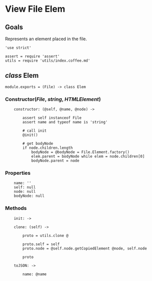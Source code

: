View File Elem
==============

Goals
-----

Represents an element placed in the file.

	'use strict'

	assert = require 'assert'
	utils = require 'utils/index.coffee.md'

*class* Elem
------------

	module.exports = (File) -> class Elem

### Constructor(*File*, *string*, *HTMLElement*)

		constructor: (@self, @name, @node) ->

			assert self instanceof File
			assert name and typeof name is 'string'

			# call init
			@init()

			# get bodyNode
			if node.children.length
				bodyNode = @bodyNode = File.Element.factory()
				elem.parent = bodyNode while elem = node.children[0]
				bodyNode.parent = node

### Properties

		name: ''
		self: null
		node: null
		bodyNode: null

### Methods

		init: ->

		clone: (self) ->

			proto = utils.clone @

			proto.self = self
			proto.node = @self.node.getCopiedElement @node, self.node

			proto

		toJSON: ->

			name: @name